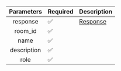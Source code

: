 | Parameters  | Required           | Description             |
|:-----------:|--------------------|-------------------------|
|  response   | :white_check_mark: | [Response](Response.md) |
|   room_id   | :white_check_mark: |                         |
|    name     | :white_check_mark: |                         |
| description | :white_check_mark: |                         |
|    role     | :white_check_mark: |                         |